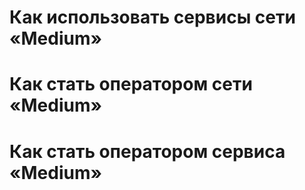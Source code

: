 # Как использовать сервисы сети «Medium»
# Как стать оператором сети «Medium»
# Как стать оператором сервиса «Medium»
